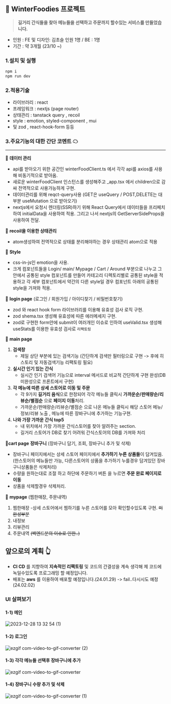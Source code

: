 ## 💎 WinterFoodies 프로젝트
> **길거리 간식들을 찾아 메뉴들을 선택하고 주문까지 할수있는 서비스를 만들었습니다.**
- 인원 : FE 및 디자인: 김초슬 인원 1명 / BE : 1명
- 기간 : 약 3개월 (23/10 ~)

### 1.설치 및 실행

```js
npm i 
npm run dev
```

### 2.적용기술
- 라이브러리 : react
- 프레임워크 : nextjs (page router)
- 상태관리 : tanstack query , recoil
- style : emotion, styled-component , mui
- 및 zod , react-hook-form 등등

### 3.주요기능의 대한 간단 코멘트 ☁
---

📝 **데이터 관리**

- api를 받아오기 위한 공간인 winterFoodClient.ts 에서 각각 api를 axios를 사용해 비동기적으로 받아옴.
- 새로운 winterFoodClient 인스턴스를 생성해주고 _app.tsx 에서 children으로 감싸 전역적으로 사용가능하게 구현.
- 데이터관리를 위해 reqct-query사용 (GET은 useQuery / POST,DELETE는 대부분 useMutation 으로 받아오기)
- nextjs에서 요청시 렌더링(SSR)하기 위해 React Query에서 데이터들을 프리페치 하여 initialData을 사용하여 적용. 그리고 나서 nextjs의 GetServerSideProps을 사용하여 전달.

📝 **recoil을 이용한 상태관리**
- atom생성하여 전역적으로 상태를 분리해야하는 경우 상태관리 atom으로 적용

📝 **Style**

- css-in-js인 emotion을 사용.
- 크게 컴포넌트들을 Login/ main/ Mypage / Cart / Around 부분으로 나누고 그안에서 공통된 style 컴포넌트를 만들어 카테고리 디렉토리별로 공통된 style을 적용하고 각 세부 컴포넌트에서 약간의 다른 style일 경우 컴포넌트 아래의 공통된 style을 가져와 적용.

  
📝 **login page** (로그인 / 회원가입 / 아이디찾기 / 비밀번호찾기)
- zod 와 react hook form 라이브러리를 이용해 유효성 검사 로직 구현.
- zod shema.tsx 생성해 유효성에 따른 에러메세지 구현. 
- zod로 구현한 form안에 submit이 여러개인 이슈로 인하여 useValid.tsx 생성해 useStats를 이용한 유효성 검사로 `리팩토링`

📝 **main page**

1. **검색창**
   - 제일 상단 부분에 있는 검색기능 (간단하게 검색만 필터링으로 구현 -> 후에 히스토리 및 자동검색기능 리팩토링 필요)
2. **실시간 인기 있는 간식**
   - 실시간 인기 검색어 기능으로 interval 메서드로 비교적 간단하게 구현 완성(DB 미완성으로 프론트에서 구현)
3. **각 메뉴에 따른 상세 스토어로 이동 및 주문**
   - 각 9가지 **길거리 음식**으로 한정되어 각각 메뉴들 클릭시 **가까운순/판매량순/리뷰순/별점순** 으로 **페이지 이동**처리.
   - 가까운순/판매량순/리뷰순/별점순 으로 나온 메뉴들 클릭시 해당 스토어 메뉴/정보/리뷰 노출 , 메뉴에 따른 장바구니에 추가하는 기능구현.
4. **나와 가장 가까운 간식 top5**
   - 내 위치에서 가장 가까운 간식스토어를 찾아 알려주는 section.
   - 길거리 스토어가 DB로 찾기 어려워 간식스토어의 DB를 가져와 처리

📝**cart page**
**장바구니** (장바구니 담기, 조회, 장바구니 추가 및 삭제)
- 장바구니 페이지에서는 상세 스토어 페이지에서 **추가하기 누른 상품들**이 담겨있음. (한스토어의 메뉴들만 가능, 다른스토어의 상품을 추가하기 누를경우 담겨있던 장바구니상품들은 삭제처리)
- 수량을 원하는대로 조절 하고 하단에 주문하기 버튼 을 누르면 **주문 완료 페이지로 이동**
- 상품을 삭제할경우 삭제처리.

📝 **mypage** (찜한매장, 주문내역)
1. 찜한매장
   -상세 스토어에서 찜하기를 누른 스토어를 모아 확인할수있도록 구현.
~~미완성부분~~
2. 내정보
3. 리뷰관리
4. 주문내역
~~(백엔드분의 이슈로 인한..)~~

## 앞으로의 계획 👆 
- **CI CD** 를 지향하여 **지속적인 리팩토링** 및 코드의 간결성을 계속 생각해 제 코드에 녹일수있도록 프로그래밍 할 예정입니다. 
- 배포는 **aws** 를 이용하여 배포할 예정입니다.(24.01.29) -> fail..다시시도 예정(24.02.02) 


### UI 살펴보기
 #### 1-1) 메인

![2023-12-28 13 32 54 (1)](https://github.com/chosule/winter_foodies/assets/89799325/660aea64-aed2-4325-814f-0b1c8aba1324)

#### 1-2) 로그인
![ezgif com-video-to-gif-converter (2)](https://github.com/chosule/winter_foodies/assets/89799325/91482b54-4ed6-4423-8d53-3263f79982f2)


#### 1-3) 각각 메뉴들 선택후 장바구니에 추가
![ezgif com-video-to-gif-converter](https://github.com/chosule/winter_foodies/assets/89799325/27397302-b780-46ec-b28f-0b032aa81730)


#### 1-4) 장바구니 수량 추가 및 삭제
![ezgif com-video-to-gif-converter (1)](https://github.com/chosule/winter_foodies/assets/89799325/f8904438-a3cc-4b90-9beb-58d02150e173)


